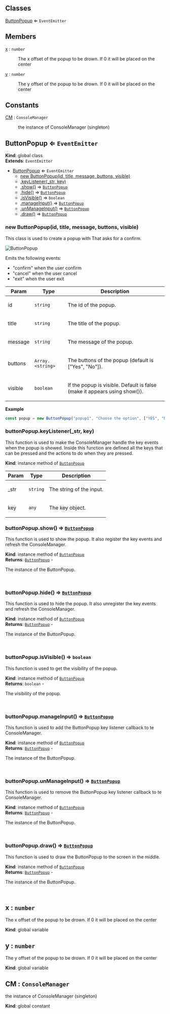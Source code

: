 ## Classes

<dl>
<dt><a href="#ButtonPopup">ButtonPopup</a> ⇐ <code>EventEmitter</code></dt>
<dd></dd>
</dl>

## Members

<dl>
<dt><a href="#x">x</a> : <code>number</code></dt>
<dd><p>The x offset of the popup to be drown. If 0 it will be placed on the center</p></dd>
<dt><a href="#y">y</a> : <code>number</code></dt>
<dd><p>The y offset of the popup to be drown. If 0 it will be placed on the center</p></dd>
</dl>

## Constants

<dl>
<dt><a href="#CM">CM</a> : <code>ConsoleManager</code></dt>
<dd><p>the instance of ConsoleManager (singleton)</p></dd>
</dl>

<a name="ButtonPopup"></a>

## ButtonPopup ⇐ <code>EventEmitter</code>
**Kind**: global class  
**Extends**: <code>EventEmitter</code>  

* [ButtonPopup](#ButtonPopup) ⇐ <code>EventEmitter</code>
    * [new ButtonPopup(id, title, message, buttons, visible)](#new_ButtonPopup_new)
    * [.keyListener(_str, key)](#ButtonPopup+keyListener)
    * [.show()](#ButtonPopup+show) ⇒ [<code>ButtonPopup</code>](#ButtonPopup)
    * [.hide()](#ButtonPopup+hide) ⇒ [<code>ButtonPopup</code>](#ButtonPopup)
    * [.isVisible()](#ButtonPopup+isVisible) ⇒ <code>boolean</code>
    * [.manageInput()](#ButtonPopup+manageInput) ⇒ [<code>ButtonPopup</code>](#ButtonPopup)
    * [.unManageInput()](#ButtonPopup+unManageInput) ⇒ [<code>ButtonPopup</code>](#ButtonPopup)
    * [.draw()](#ButtonPopup+draw) ⇒ [<code>ButtonPopup</code>](#ButtonPopup)

<a name="new_ButtonPopup_new"></a>

### new ButtonPopup(id, title, message, buttons, visible)
<p>This class is used to create a popup with That asks for a confirm.</p>
<p><img src="https://user-images.githubusercontent.com/14907987/165752116-b796f41a-e4fe-45db-8c90-5d97318bd17a.gif" alt="ButtonPopup"></p>
<p>Emits the following events:</p>
<ul>
<li>&quot;confirm&quot; when the user confirm</li>
<li>&quot;cancel&quot; when the user cancel</li>
<li>&quot;exit&quot; when the user exit</li>
</ul>


| Param | Type | Description |
| --- | --- | --- |
| id | <code>string</code> | <p>The id of the popup.</p> |
| title | <code>string</code> | <p>The title of the popup.</p> |
| message | <code>string</code> | <p>The message of the popup.</p> |
| buttons | <code>Array.&lt;string&gt;</code> | <p>The buttons of the popup (default is [&quot;Yes&quot;, &quot;No&quot;]).</p> |
| visible | <code>boolean</code> | <p>If the popup is visible. Default is false (make it appears using show()).</p> |

**Example**  
```js
const popup = new ButtonPopup("popup1", "Choose the option", ["YES", "NO", "?"]).show().on("confirm", (answer) => { console.log(answer) }) // show the popup and wait for the user to confirm
```
<a name="ButtonPopup+keyListener"></a>

### buttonPopup.keyListener(_str, key)
<p>This function is used to make the ConsoleManager handle the key events when the popup is showed.
Inside this function are defined all the keys that can be pressed and the actions to do when they are pressed.</p>

**Kind**: instance method of [<code>ButtonPopup</code>](#ButtonPopup)  

| Param | Type | Description |
| --- | --- | --- |
| _str | <code>string</code> | <p>The string of the input.</p> |
| key | <code>any</code> | <p>The key object.</p> |

<a name="ButtonPopup+show"></a>

### buttonPopup.show() ⇒ [<code>ButtonPopup</code>](#ButtonPopup)
<p>This function is used to show the popup. It also register the key events and refresh the ConsoleManager.</p>

**Kind**: instance method of [<code>ButtonPopup</code>](#ButtonPopup)  
**Returns**: [<code>ButtonPopup</code>](#ButtonPopup) - <p>The instance of the ButtonPopup.</p>  
<a name="ButtonPopup+hide"></a>

### buttonPopup.hide() ⇒ [<code>ButtonPopup</code>](#ButtonPopup)
<p>This function is used to hide the popup. It also unregister the key events and refresh the ConsoleManager.</p>

**Kind**: instance method of [<code>ButtonPopup</code>](#ButtonPopup)  
**Returns**: [<code>ButtonPopup</code>](#ButtonPopup) - <p>The instance of the ButtonPopup.</p>  
<a name="ButtonPopup+isVisible"></a>

### buttonPopup.isVisible() ⇒ <code>boolean</code>
<p>This function is used to get the visibility of the popup.</p>

**Kind**: instance method of [<code>ButtonPopup</code>](#ButtonPopup)  
**Returns**: <code>boolean</code> - <p>The visibility of the popup.</p>  
<a name="ButtonPopup+manageInput"></a>

### buttonPopup.manageInput() ⇒ [<code>ButtonPopup</code>](#ButtonPopup)
<p>This function is used to add the ButtonPopup key listener callback to te ConsoleManager.</p>

**Kind**: instance method of [<code>ButtonPopup</code>](#ButtonPopup)  
**Returns**: [<code>ButtonPopup</code>](#ButtonPopup) - <p>The instance of the ButtonPopup.</p>  
<a name="ButtonPopup+unManageInput"></a>

### buttonPopup.unManageInput() ⇒ [<code>ButtonPopup</code>](#ButtonPopup)
<p>This function is used to remove the ButtonPopup key listener callback to te ConsoleManager.</p>

**Kind**: instance method of [<code>ButtonPopup</code>](#ButtonPopup)  
**Returns**: [<code>ButtonPopup</code>](#ButtonPopup) - <p>The instance of the ButtonPopup.</p>  
<a name="ButtonPopup+draw"></a>

### buttonPopup.draw() ⇒ [<code>ButtonPopup</code>](#ButtonPopup)
<p>This function is used to draw the ButtonPopup to the screen in the middle.</p>

**Kind**: instance method of [<code>ButtonPopup</code>](#ButtonPopup)  
**Returns**: [<code>ButtonPopup</code>](#ButtonPopup) - <p>The instance of the ButtonPopup.</p>  
<a name="x"></a>

## x : <code>number</code>
<p>The x offset of the popup to be drown. If 0 it will be placed on the center</p>

**Kind**: global variable  
<a name="y"></a>

## y : <code>number</code>
<p>The y offset of the popup to be drown. If 0 it will be placed on the center</p>

**Kind**: global variable  
<a name="CM"></a>

## CM : <code>ConsoleManager</code>
<p>the instance of ConsoleManager (singleton)</p>

**Kind**: global constant  
